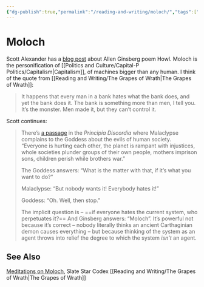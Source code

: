```yaml
---
{"dg-publish":true,"permalink":"/reading-and-writing/moloch/","tags":["reading","thoughts","politics","ssc"],"noteIcon":1}
---
```



# Moloch

Scott Alexander has a [blog post](https://slatestarcodex.com/2014/07/30/meditations-on-moloch/) about Allen Ginsberg poem Howl. Moloch is the personification of [[Politics and Culture/Capital-P Politics/Capitalism\|Capitalism]], of machines bigger than any human. I think of the quote from [[Reading and Writing/The Grapes of Wrath\|The Grapes of Wrath]]:

> It happens that every man in a bank hates what the bank does, and yet the bank does it. The bank is something more than men, I tell you. It’s the monster. Men made it, but they can’t control it.


Scott continues:

> There’s [a passage](http://principiadiscordia.com/book/45.php) in the _Principia Discordia_ where Malaclypse complains to the Goddess about the evils of human society. “Everyone is hurting each other, the planet is rampant with injustices, whole societies plunder groups of their own people, mothers imprison sons, children perish while brothers war.”
> 
> The Goddess answers: “What is the matter with that, if it’s what you want to do?”
> 
> Malaclypse: “But nobody wants it! Everybody hates it!”
> 
> Goddess: “Oh. Well, then stop.”
> 
> The implicit question is – ==if everyone hates the current system, who perpetuates it?== And Ginsberg answers: “Moloch”. It’s powerful not because it’s correct – nobody literally thinks an ancient Carthaginian demon causes everything – but because thinking of the system as an agent throws into relief the degree to which the system _isn’t_ an agent.



## See Also
[Meditations on Moloch](https://slatestarcodex.com/2014/07/30/meditations-on-moloch/), Slate Star Codex
[[Reading and Writing/The Grapes of Wrath\|The Grapes of Wrath]]